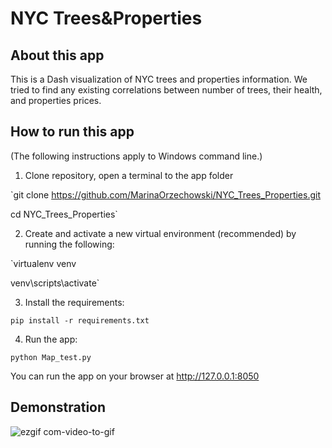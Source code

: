 # NYC Trees&Properties

## About this app
This is a Dash visualization of NYC trees and properties information. We tried to find any existing correlations between number of trees, their health, and properties prices. 

## How to run this app
(The following instructions apply to Windows command line.)

1. Clone repository, open a terminal to the app folder

`git clone https://github.com/MarinaOrzechowski/NYC_Trees_Properties.git

cd NYC_Trees_Properties`

2. Create and activate a new virtual environment (recommended) by running the following:

`virtualenv venv

venv\scripts\activate`

3. Install the requirements:

`pip install -r requirements.txt`

4. Run the app:

`python Map_test.py`

You can run the app on your browser at http://127.0.0.1:8050

## Demonstration

![ezgif com-video-to-gif](https://user-images.githubusercontent.com/43459295/81885408-4d0c2380-9568-11ea-80ff-6c679836ee5d.gif)
